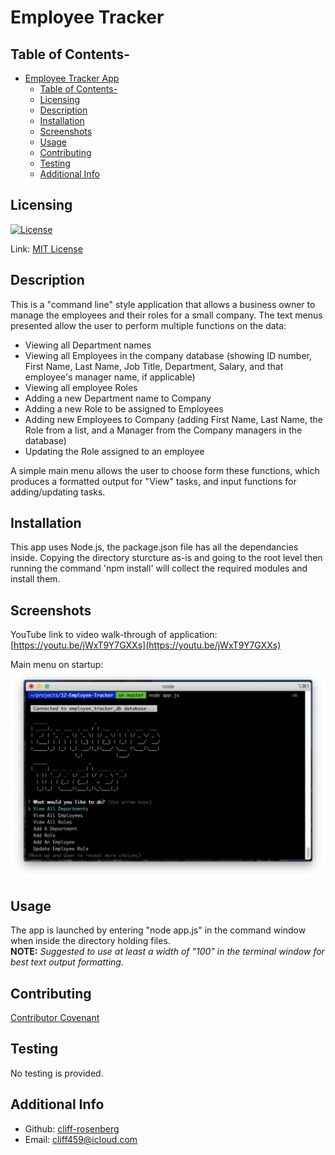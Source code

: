 # Employee Tracker

## Table of Contents-
- [Employee Tracker App](#note-taker-utility)
  - [Table of Contents-](#table-of-contents-)
  - [Licensing](#licensing)
  - [Description](#description)
  - [Installation](#installation)
  - [Screenshots](#screenshots)
  - [Usage](#usage)
  - [Contributing](#contributing)
  - [Testing](#testing)
  - [Additional Info](#additional-info)

## Licensing

[![License](https://img.shields.io/badge/license-MIT-green)](./LICENSE)

Link: [MIT License](https://opensource.org/licenses/MIT)

## Description

  This is a "command line" style application that allows a business owner to manage the employees and their roles for a small company. The text menus presented allow the user to perform multiple functions on the data:
  
*   Viewing all Department names
*   Viewing all Employees in the company database (showing ID number, First Name, Last Name, Job Title, Department, Salary, and that employee's manager name, if applicable)
*   Viewing all employee Roles
*   Adding a new Department name to Company
*   Adding a new Role to be assigned to Employees
*   Adding new Employees to Company (adding First Name, Last Name, the Role from a list, and a Manager from the Company managers in the database)
*   Updating the Role assigned to an employee

A simple main menu allows the user to choose form these functions, which produces a formatted output for "View" tasks, and input functions for adding/updating tasks.
    
## Installation

This app uses Node.js, the package.json file has all the dependancies inside. Copying the directory sturcture as-is and going to the root level then running the command 'npm install' will collect the required modules and install them.

## Screenshots

YouTube link to video walk-through of application: [https://youtu.be/jWxT9Y7GXXs](https://youtu.be/jWxT9Y7GXXs)

Main menu on startup:
![screenshot1](./assets/screenshot1.png)

## Usage

The app is launched by entering "node app.js" in the command window when inside the directory holding files.  
**NOTE:** _Suggested to use at least a width of "100" in the terminal window for best text output formatting._

## Contributing

  [Contributor Covenant](https://www.contributor-covenant.org/)

## Testing

  No testing is provided.

## Additional Info

- Github: [cliff-rosenberg](https://github.com/cliff-rosenberg)
- Email: cliff459@icloud.com
